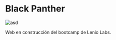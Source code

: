 # Black Panther
![asd](https://user-images.githubusercontent.com/48776168/117237429-59386300-ae01-11eb-9aee-f923cc936b91.png)

Web en construcción del bootcamp de Lenio Labs. 
